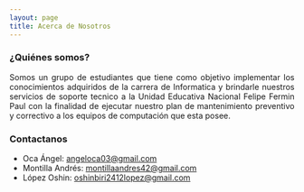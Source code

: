 ```yaml
---
layout: page
title: Acerca de Nosotros
---
```


### ¿Quiénes somos? ###

<p style="text-align: justify">
    Somos un grupo de estudiantes que tiene como objetivo implementar los conocimientos adquiridos de la carrera de Informatica y brindarle nuestros servicios de soporte tecnico a la Unidad Educativa Nacional Felipe Fermin Paul con la finalidad de ejecutar nuestro plan de mantenimiento preventivo y correctivo a los equipos de computación que esta posee.
</p>

### Contactanos ###
- Oca Ángel: [angeloca03@gmail.com](mailto:angeloca03@gmail.com)
- Montilla Andrés: [montillaandres42@gmail.com](mailto:email@domain.com)
- López Oshin: [oshinbiri2412lopez@gmail.com](mailto:email@domain.com)